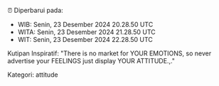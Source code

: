 ⏰ Diperbarui pada:
- WIB: Senin, 23 Desember 2024 20.28.50 UTC
- WITA: Senin, 23 Desember 2024 21.28.50 UTC
- WIT: Senin, 23 Desember 2024 22.28.50 UTC

Kutipan Inspiratif:
"There is no market for YOUR EMOTIONS, so never advertise your FEELINGS just display YOUR ATTITUDE.,."


Kategori: attitude

